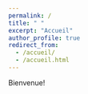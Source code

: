 ```yaml
---
permalink: /
title: " "
excerpt: "Accueil"
author_profile: true
redirect_from: 
  - /accueil/
  - /accueil.html
---
```


Bienvenue!